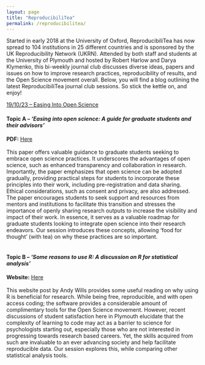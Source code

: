 ```yaml
---
layout: page
title: "ReproducibiliTea"
permalink: /reproducibilitea/
---
```


Started in early 2018 at the University of Oxford, ReproducibiliTea has now spread to 104 institutions in 25 different countries and is sponsored by the UK Reproducibility Network (UKRN). Attended by both staff and students at the University of Plymouth and hosted by Robert Harlow and Darya Klymenko, this bi-weekly journal club discusses diverse ideas, papers and issues on how to improve research practices, reproducibility of results, and the Open Science movement overall.
Below, you will find a blog outlining the latest ReproducibiliTea journal club sessions. So stick the kettle on, and enjoy!

<p>
  <a class="btn btn-secondary" data-toggle="collapse" href="#session1" role="button" aria-expanded="false" aria-controls="session1">
    19/10/23 – Easing Into Open Science
  </a>
</p>
<div class="collapse" id="session1">
  <div class="card card-body">

  <h4>Topic A – <em>‘Easing into open science: A guide for graduate students and their advisors’</em></h4>
  <strong>PDF:</strong> <a href="https://online.ucpress.edu/collabra/article/7/1/18684/115927/Easing-Into-Open-Science-A-Guide-for-Graduate">Here</a><br><br>
  This paper offers valuable guidance to graduate students seeking to embrace open science practices. It underscores the advantages of open science, such as enhanced transparency and collaboration in research. Importantly, the paper emphasizes that open science can be adopted gradually, providing practical steps for students to incorporate these principles into their work, including pre-registration and data sharing. Ethical considerations, such as consent and privacy, are also addressed. The paper encourages students to seek support and resources from mentors and institutions to facilitate this transition and stresses the importance of openly sharing research outputs to increase the visibility and impact of their work. In essence, it serves as a valuable roadmap for graduate students looking to integrate open science into their research endeavors. Our session introduces these concepts, allowing ‘food for thought’ (with tea) on why these practices are so important.
<br><br>

  <h4>Topic B – <em>‘Some reasons to use R: A discussion on R for statistical analysis’</em></h4>
  <strong>Website:</strong> <a href="https://www.andywills.info/rminr/why-r-student.html">Here</a><br><br>
  This website post by Andy Wills provides some useful reading on why using R is beneficial for research. While being free, reproducible, and with open access coding; the software provides a considerable amount of complimentary tools for the Open Science movement. However, recent discussions of student satisfaction here in Plymouth elucidate that the complexity of learning to code may act as a barrier to science for psychologists starting out, especially those who are not interested in progressing towards research based careers. Yet, the skills acquired from such are invaluable to an ever advancing society and help facilitate reproducible data. Our session explores this, while comparing other statistical analysis tools.

</div>
</div>
